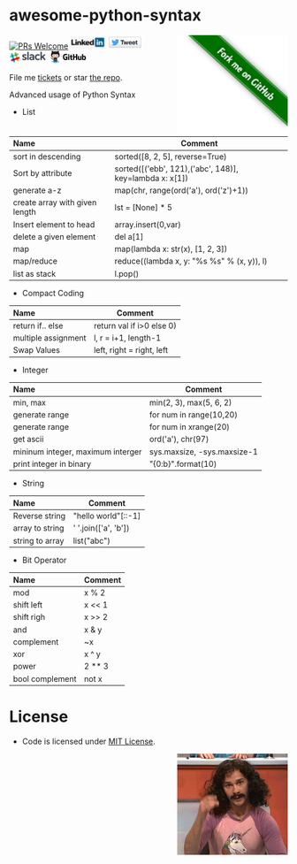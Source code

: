 # awesome-python-syntax
<a href="https://github.com/DennyZhang?tab=followers"><img align="right" width="200" height="183" src="https://raw.githubusercontent.com/USDevOps/mywechat-slack-group/master/images/fork_github.png" /></a>

[![PRs Welcome](https://img.shields.io/badge/PRs-welcome-brightgreen.svg)](http://makeapullrequest.com) [![LinkedIn](https://raw.githubusercontent.com/USDevOps/mywechat-slack-group/master/images/linkedin.png)](https://www.linkedin.com/in/dennyzhang001) [![Twitter](https://raw.githubusercontent.com/USDevOps/mywechat-slack-group/master/images/twitter.png)](https://twitter.com/dennyzhang001) [![Slack](https://raw.githubusercontent.com/USDevOps/mywechat-slack-group/master/images/slack.png)](https://goo.gl/ozDDyL) [![Github](https://raw.githubusercontent.com/USDevOps/mywechat-slack-group/master/images/github.png)](https://github.com/DennyZhang)

File me [tickets](https://github.com/DennyZhang/awesome-python-syntax/issues) or star [the repo](https://github.com/DennyZhang/awesome-python-syntax).

Advanced usage of Python Syntax
  
- List

| Name                           | Comment                                                 |
| :------------------------      | ----------------------------------------                |
| sort in descending             | sorted([8, 2, 5], reverse=True)                         |
| Sort by attribute              | sorted([('ebb', 121),('abc', 148)], key=lambda x: x[1]) |
| generate a-z                   | map(chr, range(ord('a'), ord('z')+1))                   |
| create array with given length | lst = [None] * 5                                        |
| Insert element to head         | array.insert(0,var)                                     |
| delete a given element         | del a[1]                                                |
| map                            | map(lambda x: str(x), [1, 2, 3])                        |
| map/reduce                     | reduce((lambda x, y: "%s %s" % (x, y)), l)              |
| list as stack                  | l.pop()                                                 | 
  
- Compact Coding

| Name                      | Comment                                  |
| :------------------------ | ---------------------------------------- |
| return if.. else          | return val if i>0 else 0)                |
| multiple assignment       | l, r = i+1, length-1                     |
| Swap Values                       | left, right = right, left                |

- Integer

| Name                              | Comment                                  |
| :------------------------         | ---------------------------------------- |
| min, max                          | min(2, 3), max(5, 6, 2)                  |
| generate range                    | for num in range(10,20)                  |
| generate range                    | for num in xrange(20)                    |
| get ascii                         | ord('a'), chr(97)                        |
| mininum integer, maximum interger | sys.maxsize, -sys.maxsize-1              |
| print integer in binary           | "{0:b}".format(10)                       |

- String

| Name                      | Comment                                  |
| :------------------------ | ---------------------------------------- |
| Reverse string            | "hello world"[::-1]                      |
| array to string           | ' '.join(['a', 'b'])                     |
| string to array           | list("abc")                              |

- Bit Operator

| Name            | Comment                   |
| :-------------  | ------------------------- |
| mod             | x % 2                     |
| shift left      | x << 1                    |
| shift righ      | x >> 2                    |
| and             | x & y                     |
| complement      | ~x                        |
| xor             | x ^ y                     |
| power           | 2 ** 3                    |
| bool complement | not x                     |

# License
- Code is licensed under [MIT License](https://www.dennyzhang.com/wp-content/mit_license.txt).

<img align="right" width="200" height="183" src="https://raw.githubusercontent.com/USDevOps/mywechat-slack-group/master/images/magic.gif">

